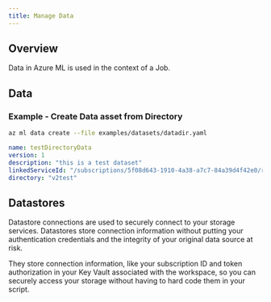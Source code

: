 ```yaml
---
title: Manage Data
---
```


## Overview

Data in Azure ML is used in the context of a Job.

## Data

### Example - Create Data asset from Directory

```bash
az ml data create --file examples/datasets/datadir.yaml
```

```yaml
name: testDirectoryData
version: 1
description: "this is a test dataset"
linkedServiceId: "/subscriptions/5f08d643-1910-4a38-a7c7-84a39d4f42e0/resourceGroups/sdk_vnext_cli/providers/Microsoft.MachineLearningServices/workspaces/sdk_vnext_cli/workspaceblobstore"
directory: "v2test"
```


## Datastores
Datastore connections are used to securely connect to your storage services. Datastores store connection information without putting your authentication credentials and the integrity of your original data source at risk. 

They store connection information, like your subscription ID and token authorization in your Key Vault associated with the workspace, so you can securely access your storage without having to hard code them in your script.
